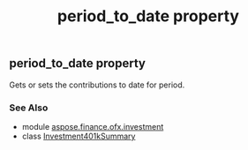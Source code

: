 ﻿---
title: period_to_date property
second_title: Aspose.Finance for Python via .NET API References
description: 
type: docs
weight: 40
url: /python-net/aspose.finance.ofx.investment/investment401ksummary/period_to_date/
is_root: false
---

## period_to_date property


Gets or sets the contributions to date for period.

### See Also
* module [aspose.finance.ofx.investment](../../)
* class [Investment401kSummary](/finance/python-net/aspose.finance.ofx.investment/investment401ksummary)

